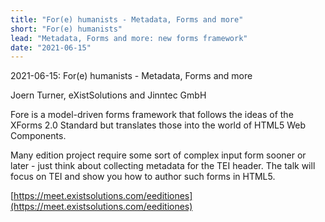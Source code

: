 ```yaml
---
title: "For(e) humanists - Metadata, Forms and more"
short: "For(e) humanists"
lead: "Metadata, Forms and more: new forms framework"
date: "2021-06-15"
---
```


2021-06-15: For(e) humanists - Metadata, Forms and more

Joern Turner, eXistSolutions and Jinntec GmbH

Fore is a model-driven forms framework that follows the ideas of the XForms 2.0 Standard but translates those into the world of HTML5 Web Components.

Many edition project require some sort of complex input form sooner or later - just think about collecting metadata for the TEI header. The talk will focus on TEI and show you how to author such forms in HTML5.

[https://meet.existsolutions.com/eeditiones](https://meet.existsolutions.com/eeditiones)

